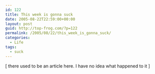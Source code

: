 ```yaml
---
id: 122
title: This week is gonna suck
date: 2005-08-22T22:59:00+00:00
layout: post
guid: http://top-frog.com/?p=122
permalink: /2005/08/22/this_week_is_gonna_suck/
categories:
  - Life
tags:
  - suck
---
```


[ there used to be an article here. I have no idea what happened to it ]